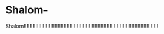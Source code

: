 # Shalom-
Shalom!!!!!!!!!!!!!!!!!!!!!!!!!!!!!!!!!!!!!!!!!!!!!!!!!!!!!!!!!!!!!!!!!!!!!!!!!!!!!!!!!!!!!!!!!!!

